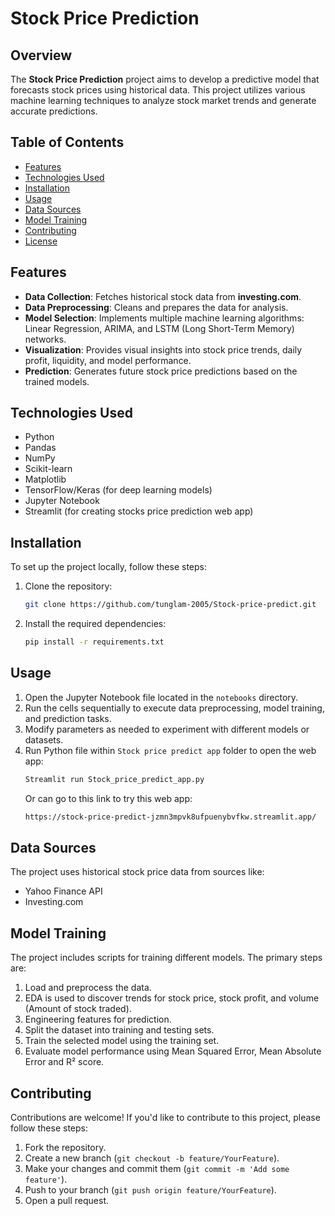 # Stock Price Prediction

## Overview
The **Stock Price Prediction** project aims to develop a predictive model that forecasts stock prices using historical data. This project utilizes various machine learning techniques to analyze stock market trends and generate accurate predictions.

## Table of Contents
- [Features](#features)
- [Technologies Used](#technologies-used)
- [Installation](#installation)
- [Usage](#usage)
- [Data Sources](#data-sources)
- [Model Training](#model-training)
- [Contributing](#contributing)
- [License](#license)

## Features
- **Data Collection**: Fetches historical stock data from **investing.com**.
- **Data Preprocessing**: Cleans and prepares the data for analysis.
- **Model Selection**: Implements multiple machine learning algorithms: Linear Regression, ARIMA, and LSTM (Long Short-Term Memory) networks.
- **Visualization**: Provides visual insights into stock price trends, daily profit, liquidity, and model performance.
- **Prediction**: Generates future stock price predictions based on the trained models.

## Technologies Used
- Python
- Pandas
- NumPy
- Scikit-learn
- Matplotlib
- TensorFlow/Keras (for deep learning models)
- Jupyter Notebook
- Streamlit (for creating stocks price prediction web app)

## Installation
To set up the project locally, follow these steps:

1. Clone the repository:
   ```bash
   git clone https://github.com/tunglam-2005/Stock-price-predict.git
   ```
2. Install the required dependencies:
   ```bash
   pip install -r requirements.txt
   ```

## Usage
1. Open the Jupyter Notebook file located in the `notebooks` directory.
2. Run the cells sequentially to execute data preprocessing, model training, and prediction tasks.
3. Modify parameters as needed to experiment with different models or datasets.
4. Run Python file within `Stock price predict app` folder to open the web app:
   ```bash
   Streamlit run Stock_price_predict_app.py
   ```
   Or can go to this link to try this web app:
   ```bash
   https://stock-price-predict-jzmn3mpvk8ufpuenybvfkw.streamlit.app/
   ```

## Data Sources
The project uses historical stock price data from sources like:
- Yahoo Finance API
- Investing.com

## Model Training
The project includes scripts for training different models. The primary steps are:
1. Load and preprocess the data.
2. EDA is used to discover trends for stock price, stock profit, and volume (Amount of stock traded).
3. Engineering features for prediction.
4. Split the dataset into training and testing sets.
5. Train the selected model using the training set.
6. Evaluate model performance using Mean Squared Error, Mean Absolute Error and R² score.

## Contributing
Contributions are welcome! If you'd like to contribute to this project, please follow these steps:
1. Fork the repository.
2. Create a new branch (`git checkout -b feature/YourFeature`).
3. Make your changes and commit them (`git commit -m 'Add some feature'`).
4. Push to your branch (`git push origin feature/YourFeature`).
5. Open a pull request.

